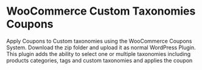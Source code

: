 # WooCommerce Custom Taxonomies Coupons
Apply Coupons to Custom taxonomies using the WooCommerce Coupons System.
Download the zip folder and upload it as normal WordPress Plugin.
This plugin adds the ability to select one or multiple taxonomies including products categories, tags and custom taxonomies and applies the coupon